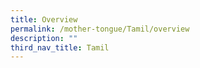 ```yaml
---
title: Overview
permalink: /mother-tongue/Tamil/overview
description: ""
third_nav_title: Tamil
---
```

